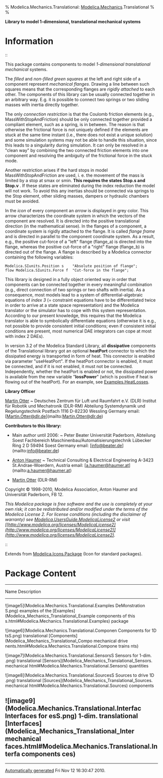 % Modelica.Mechanics.Translational:
  [Modelica.Mechanics](Modelica_Mechanics.html#Modelica.Mechanics).Translational
% 
% 

**Library to model 1-dimensional, translational mechanical systems**

Information
===========

::

This package contains components to model *1-dimensional translational
mechanical* systems.

The *filled* and *non-filled green squares* at the left and right side
of a component represent *mechanical flanges*. Drawing a line between
such squares means that the corresponding flanges are *rigidly attached*
to each other. The components of this library can be usually connected
together in an arbitrary way. E.g. it is possible to connect two springs
or two sliding masses with inertia directly together.

The only *connection restriction* is that the Coulomb friction elements
(e.g., MassWithStopAndFriction) should be only connected together
provided a compliant element, such as a spring, is in between. The
reason is that otherwise the frictional force is not uniquely defined if
the elements are stuck at the same time instant (i.e., there does not
exist a unique solution) and some simulation systems may not be able to
handle this situation, since this leads to a singularity during
simulation. It can only be resolved in a "clean way" by combining the
two connected friction elements into one component and resolving the
ambiguity of the frictional force in the stuck mode.

Another restriction arises if the hard stops in model
MassWithStopAndFriction are used, i. e. the movement of the mass is
limited by a stop at smax or smin. **This requires the states Stop.s and
Stop.v** . If these states are eliminated during the index reduction the
model will not work. To avoid this any inertias should be connected via
springs to the Stop element, other sliding masses, dampers or hydraulic
chambers must be avoided.

In the *icon* of every component an *arrow* is displayed in grey color.
This arrow characterizes the coordinate system in which the vectors of
the component are resolved. It is directed into the positive
translational direction (in the mathematical sense). In the flanges of a
component, a coordinate system is rigidly attached to the flange. It is
called *flange frame* and is directed in parallel to the component
coordinate system. As a result, e.g., the positive cut-force of a "left"
flange (flange\_a) is directed into the flange, whereas the positive
cut-force of a "right" flange (flange\_b) is directed out of the flange.
A flange is described by a Modelica connector containing the following
variables:

    Modelica.SIunits.Position s    "Absolute position of flange";
    flow Modelica.SIunits.Force f  "Cut-force in the flange";

This library is designed in a fully object oriented way in order that
components can be connected together in every meaningful combination
(e.g., direct connection of two springs or two shafts with inertia). As
a consequence, most models lead to a system of differential-algebraic
equations of *index 3* (= constraint equations have to be differentiated
twice in order to arrive at a state space representation) and the
Modelica translator or the simulator has to cope with this system
representation. According to our present knowledge, this requires that
the Modelica translator is able to symbolically differentiate equations
(otherwise it is e.g., not possible to provide consistent initial
conditions; even if consistent initial conditions are present, most
numerical DAE integrators can cope at most with index 2 DAEs).

In version 3.2 of the Modelica Standard Library, all **dissipative**
components of the Translational library got an optional **heatPort**
connector to which the dissipated energy is transported in form of heat.
This connector is enabled via parameter "useHeatPort". If the heatPort
connector is enabled, it must be connected, and if it is not enabled, it
must not be connected. Independently, whether the heatPort is enabled or
not, the dissipated power is available from the new variable
"**lossPower**" (which is positive if heat is flowing out of the
heatPort). For an example, see
[Examples.HeatLosses](Modelica_Mechanics_Translational_Examples.html#Modelica.Mechanics.Translational.Examples.HeatLosses).

**Library Officer**

[Martin Otter](http://www.robotic.dlr.de/Martin.Otter/)
  ~ Deutsches Zentrum für Luft und Raumfahrt e.V. (DLR) Institut für
    Robotik und Mechatronik (DLR-RM) Abteilung Systemdynamik und
    Regelungstechnik Postfach 1116 D-82230 Wessling Germany email:
    [[Martin.Otter@dlr.de](mailto:Martin.Otter@dlr.de)](mailto:Martin.Otter@dlr.de)

**Contributors to this library:**

-   Main author until 2006:
      ~ Peter Beater Universität Paderborn, Abteilung Soest Fachbereich
        Maschinenbau/Automatisierungstechnik Lübecker Ring 2 D 59494
        Soest Germany email:
        [[info@beater.de](mailto:info@beater.de)](mailto:info@beater.de)

-   [Anton Haumer](http://www.haumer.at/)
      ~ Technical Consulting & Electrical Engineering A-3423
        St.Andrae-Woerdern, Austria email:
        [[a.haumer@haumer.at](mailto:a.haumer@haumer.at)](mailto:a.haumer@haumer.at)

-   [Martin Otter](http://www.robotic.dlr.de/Martin.Otter/) (DLR-RM)

Copyright © 1998-2010, Modelica Association, Anton Haumer and
Universität Paderborn, FB 12.

*This Modelica package is free software and the use is completely at
your own risk; it can be redistributed and/or modified under the terms
of the Modelica License 2. For license conditions (including the
disclaimer of warranty) see
[Modelica.UsersGuide.ModelicaLicense2](Modelica_UsersGuide.html#Modelica.UsersGuide.ModelicaLicense2)
or visit
[[http://www.modelica.org/licenses/ModelicaLicense2](http://www.modelica.org/licenses/ModelicaLicense2)](http://www.modelica.org/licenses/ModelicaLicense2).*

::

Extends from
[Modelica.Icons.Package](Modelica_Icons_Package.html#Modelica.Icons.Package)
(Icon for standard packages).

Package Content
===============

  ------------------------------------------------------------------------
  Name                                                Description
  --------------------------------------------------- --------------------
  ![image5](Modelica.Mechanics.Translational.Examples DeMonstration
  S.png)                                              examples of the
  [Examples](Modelica_Mechanics_Translational_Example components of this
  s.html#Modelica.Mechanics.Translational.Examples)   package

  ![image6](Modelica.Mechanics.Translational.Componen Components for 1D
  tsS.png)                                            translational
  [Components](Modelica_Mechanics_Translational_Compo mechanical drive
  nents.html#Modelica.Mechanics.Translational.Compone trains
  nts)                                                

  ![image7](Modelica.Mechanics.Translational.SensorsS Sensors for 1-dim.
  .png)                                               translational
  [Sensors](Modelica_Mechanics_Translational_Sensors. mechanical
  html#Modelica.Mechanics.Translational.Sensors)      quantities

  ![image8](Modelica.Mechanics.Translational.SourcesS Sources to drive 1D
  .png)                                               translational
  [Sources](Modelica_Mechanics_Translational_Sources. mechanical
  html#Modelica.Mechanics.Translational.Sources)      components

  ![image9](Modelica.Mechanics.Translational.Interfac Interfaces for
  esS.png)                                            1-dim. translational
  [Interfaces](Modelica_Mechanics_Translational_Inter mechanical
  faces.html#Modelica.Mechanics.Translational.Interfa components
  ces)                                                
  ------------------------------------------------------------------------

* * * * *

[Automatically generated](http://www.3ds.com/) Fri Nov 12 16:30:47 2010.
